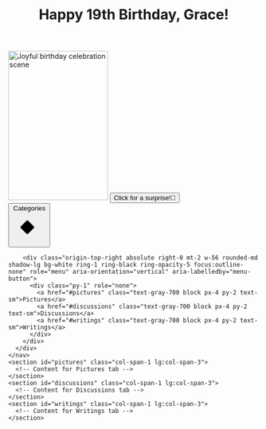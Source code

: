 <div class="container mx-auto px-4">
  <header class="text-center py-10">
    <h1 class="text-4xl font-bold text-gray-800">Happy 19th Birthday, Grace!</h1>
  </header>
  <div class="grid grid-cols-1 md:grid-cols-2 lg:grid-cols-3 gap-4">
    <div class="col-span-1 lg:col-span-3 text-center">
      <img src="https://picsum.photos/200/300" alt="Joyful birthday celebration scene" class="inline-block rounded-full shadow-lg" width="200" height="300">
      <button class="bg-pink-500 hover:bg-pink-400 text-white font-bold py-2 px-4 rounded-full mt-4 focus:outline-none focus:shadow-outline transform hover:scale-110 motion-reduce:transform-none transition ease-in-out duration-300">
        <span class="hidden">Click for a surprise!</span>🎂
      </button>
    </div>
    <nav class="lg:col-span-3">
      <div class="relative inline-block text-left">
        <div>
          <button type="button" class="inline-flex justify-center w-full rounded-md border border-gray-300 shadow-sm px-4 py-2 bg-white text-sm font-medium text-gray-700 hover:bg-gray-50 focus:outline-none" id="menu-button" aria-expanded="true" aria-haspopup="true">
            Categories
            <svg class="-mr-1 ml-2 h-5 w-5" xmlns="http://www.w3.org/2000/svg" viewBox="0 0 20 20" fill="currentColor" aria-hidden="true">
              <path d="M5.05 8.465a.75.75 0 00-.22.53c0 .2.08.39.22.53l3.25 3.25a.75.75 0 001.06 0l3.25-3.25a.75.75 0 00.22-.53.75.75 0 00-.22-.53l-3.25-3.25a.75.75 0 00-1.06 0l-3.25 3.25z"/>
            </svg>
          </button>
        </div>

        <div class="origin-top-right absolute right-0 mt-2 w-56 rounded-md shadow-lg bg-white ring-1 ring-black ring-opacity-5 focus:outline-none" role="menu" aria-orientation="vertical" aria-labelledby="menu-button">
          <div class="py-1" role="none">
            <a href="#pictures" class="text-gray-700 block px-4 py-2 text-sm">Pictures</a>
            <a href="#discussions" class="text-gray-700 block px-4 py-2 text-sm">Discussions</a>
            <a href="#writings" class="text-gray-700 block px-4 py-2 text-sm">Writings</a>
          </div>
        </div>
      </div>
    </nav>
    <section id="pictures" class="col-span-1 lg:col-span-3">
      <!-- Content for Pictures tab -->
    </section>
    <section id="discussions" class="col-span-1 lg:col-span-3">
      <!-- Content for Discussions tab -->
    </section>
    <section id="writings" class="col-span-1 lg:col-span-3">
      <!-- Content for Writings tab -->
    </section>
  </div>
</div>
<script>
  document.querySelector('button').addEventListener('click', function() {
    alert('Happy Birthday Grace!');
  });
</script>
